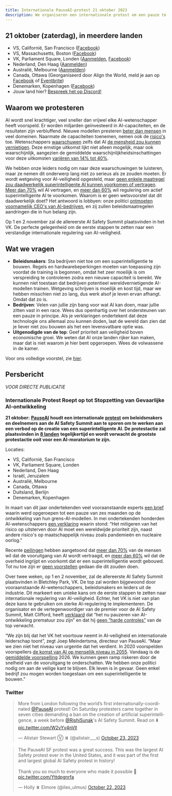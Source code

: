 ```yaml
---
title: Internationale PauseAI-protest 21 oktober 2023
description: We organiseren een internationale protest om een pauze te eisen op gevaarlijke AI-ontwikkeling.
---
```


<script>
    import WidgetConsent from '$lib/components/widget-consent/WidgetConsent.svelte'
</script>

## 21 oktober (zaterdag), in meerdere landen

- VS, Californië, San Francisco ([Facebook](https://fb.me/1RbYq9H2hOFQ4yi))
- VS, Massachusetts, Boston ([Facebook](https://facebook.com/events/s/pauseai-protest-boston-make-th/6647554948613714/?mibextid=RQdjqZ))
- VK, Parliament Square, Londen ([Aanmelden](https://www.mixily.com/event/4774799330762010477), [Facebook](https://www.facebook.com/events/644748401084077))
- Nederland, Den Haag ([Aanmelden](https://www.mixily.com/event/8536294863402363208))
  <!-- - Israël, Jeruzalem (op 22 oktober, [Aanmelden](https://www.mixily.com/event/2216232092023925957)) -->
  <!-- - België, Brussel ([Aanmelden](https://www.mixily.com/event/2708675063120711075)) -->
- Australië, Melbourne ([Aanmelden](https://www.mixily.com/event/8471341506387452508))
- Canada, Ottawa (Georganiseerd door Align the World, meld je aan op [Facebook](https://www.facebook.com/events/243643008241929/) of [Eventbrite](https://www.eventbrite.com/e/ai-safety-and-ethics-rally-tickets-725729686027))
  <!-- - Italië ([Aanmelden](https://www.mixily.com/event/7782058162912076825)) -->
  <!-- - Duitsland, Berlijn ([Aanmelden](https://www.mixily.com/event/873099107580787879)) -->
- Denemarken, Kopenhagen ([Facebook](https://www.facebook.com/events/869443424535827))
- Jouw land hier? [Bespreek het op Discord!](https://discord.gg/anXWYCCdH5)

## Waarom we protesteren

AI wordt snel krachtiger, veel sneller dan vrijwel elke AI-wetenschapper heeft voorspeld.
Er worden miljarden geïnvesteerd in AI-capaciteiten, en de resultaten zijn verbluffend.
Nieuwe modellen presteren [beter dan mensen](/sota) in veel domeinen.
Naarmate de capaciteiten toenemen, nemen ook de [risico's](/risks) toe.
Wetenschappers [waarschuwen](https://www.safe.ai/statement-on-ai-risk) zelfs dat AI [de mensheid zou kunnen vernietigen](/xrisk).
Deze ernstige uitkomst lijkt niet alleen mogelijk, maar ook waarschijnlijk, aangezien de gemiddelde waarschijnlijkheidsinschattingen voor deze uitkomsten [variëren van 14% tot 40%](/polls-and-surveys).

We hebben onze leiders nodig om naar deze waarschuwingen te luisteren, maar ze nemen dit onderwerp lang niet zo serieus als ze zouden moeten.
Er wordt wetgeving voor AI-veiligheid opgesteld, maar [geen enkele maatregel zou daadwerkelijk superintelligente AI kunnen voorkomen of vertragen](https://twitter.com/PauseAI/status/1704998018322141496).
[Meer dan 70%](https://www.vox.com/future-perfect/2023/8/18/23836362/ai-slow-down-poll-regulation) wil AI vertragen, en [meer dan 60%](https://www.vox.com/future-perfect/2023/9/19/23879648/americans-artificial-general-intelligence-ai-policy-poll) wil regulering om actief superintelligente AI te voorkomen.
Waarom is er geen wetsvoorstel dat dit daadwerkelijk doet?
Het antwoord is lobbyen: onze politici [ontmoeten voornamelijk CEO's van AI-bedrijven](https://fedscoop.com/sen-schumer-to-host-musk-zuckerberg-and-other-tech-ceos-for-closed-door-ai-forum/), en zij zullen beleidsmaatregelen aandringen die in hun belang zijn.

Op 1 en 2 november zal de allereerste AI Safety Summit plaatsvinden in het VK.
De perfecte gelegenheid om de eerste stappen te zetten naar een verstandige internationale regulering van AI-veiligheid.

## Wat we vragen

- **Beleidsmakers**: Sta bedrijven niet toe om een superintelligentie te bouwen. Regels en hardwarebeperkingen moeten van toepassing zijn voordat de training is begonnen, omdat het zeer moeilijk is om verspreiding te controleren zodra een nieuwe capaciteit is bereikt. We kunnen niet toestaan dat bedrijven potentieel wereldvernietigende AI-modellen trainen. Wetgeving schrijven is moeilijk en kost tijd, maar we hebben misschien niet zo lang, dus werk alsof je leven ervan afhangt. Omdat dat zo is.
- **Bedrijven**: Velen van jullie zijn bang voor wat AI kan doen, maar jullie zitten vast in een race. Wees dus openhartig over het ondersteunen van een pauze in principe. Als je verklaringen ondertekent dat deze technologie ons allemaal zou kunnen doden, laat de wereld dan zien dat je liever niet zou bouwen als het een levensvatbare optie was.
- **Uitgenodigde van de top**: Geef prioriteit aan veiligheid boven economische groei. We weten dat AI onze landen rijker kan maken, maar dat is niet waarom je hier bent opgeroepen. Wees de volwassene in de kamer.

Voor ons volledige voorstel, zie [hier](/proposal).

## Persbericht

_VOOR DIRECTE PUBLICATIE_

### Internationale Protest Roept op tot Stopzetting van Gevaarlijke AI-ontwikkeling

**21 oktober:** [**PauseAI**](https://pauseai.info/) **houdt een internationale** [**protest**](https://pauseai.info/2023-oct) **om beleidsmakers en deelnemers aan de AI Safety Summit aan te sporen om te werken aan een verbod op de creatie van een superintelligente AI. De protestactie zal plaatsvinden in** [**8 landen**](https://pauseai.info/2023-oct) **tegelijkertijd en wordt verwacht de grootste protestactie ooit voor een AI-moratorium te zijn.**

Locaties:

- VS, Californië, San Francisco
- VK, Parliament Square, Londen
- Nederland, Den Haag
- Israël, Jeruzalem
- Australië, Melbourne
- Canada, Ottawa
- Duitsland, Berlijn
- Denemarken, Kopenhagen

In maart van dit jaar ondertekenden veel vooraanstaande experts [een brief](https://futureoflife.org/open-letter/pause-giant-ai-experiments/#:~:text=We%20call%20on%20all%20AI,more%20powerful%20than%20GPT%2D4.&text=AI%20systems%20with%20human%2Dcompetitive,acknowledged%20by%20top%20AI%20labs.) waarin werd opgeroepen tot een pauze van zes maanden op de ontwikkeling van hun grens-AI-modellen. In mei ondertekenden honderden AI-wetenschappers [een verklaring](https://www.safe.ai/statement-on-ai-risk) waarin stond: “Het mitigeren van het risico op uitsterven door AI moet een wereldwijde prioriteit zijn, naast andere risico's op maatschappelijk niveau zoals pandemieën en nucleaire oorlog.”

Recente [peilingen](https://pauseai.info/polls-and-surveys) hebben aangetoond dat [meer dan 70%](https://www.vox.com/future-perfect/2023/8/18/23836362/ai-slow-down-poll-regulation) van de mensen wil dat de vooruitgang van AI wordt vertraagd, en [meer dan 60%](https://www.vox.com/future-perfect/2023/9/19/23879648/americans-artificial-general-intelligence-ai-policy-poll) wil dat de overheid ingrijpt en voorkomt dat er een superintelligentie wordt gebouwd. Tot nu toe zijn er [geen voorstellen](https://twitter.com/PauseAI/status/1706605169608159458) gedaan die dit zouden doen.

Over twee weken, op 1 en 2 november, zal de allereerste AI Safety Summit plaatsvinden in Bletchley Park, VK. De top zal worden bijgewoond door vooraanstaande AI-wetenschappers, beleidsmakers en leiders uit de industrie. Dit markeert een unieke kans om de eerste stappen te zetten naar internationale regulering van AI-veiligheid. Echter, het VK is niet van plan deze kans te gebruiken om sterke AI-regulering te implementeren. De organisator en de vertegenwoordiger van de premier voor de AI Safety Summit, Matt Clifford, heeft [verklaard](https://twitter.com/PauseAI/status/1709845853668553065) dat “het nu pauzeren van AI-ontwikkeling prematuur zou zijn” en dat hij [geen “harde controles”](https://twitter.com/matthewclifford/status/1708819574739587356) van de top verwacht.

“We zijn blij dat het VK het voortouw neemt in AI-veiligheid en internationale leiderschap toont”, zegt Joep Meindertsma, directeur van PauseAI. “Maar we zien niet het niveau van urgentie dat het verdient. In 2020 voorspelden voorspellers [de komst van AI op menselijk niveau in 2055](https://www.metaculus.com/questions/3479/date-weakly-general-ai-is-publicly-known/). Vandaag is de [gemiddelde voorspelling](https://www.metaculus.com/questions/3479/date-weakly-general-ai-is-publicly-known/) 2026. We kunnen geen ramp riskeren door de snelheid van de vooruitgang te onderschatten. We hebben onze politici nodig om aan de veilige kant te blijven. Elk leven is in gevaar. Geen enkel bedrijf zou mogen worden toegestaan om een superintelligentie te bouwen.”

### Twitter

<WidgetConsent>
<div><blockquote class="twitter-tweet"><p lang="en" dir="ltr">More from London following the world’s first internationally-coordinated <a href="https://twitter.com/PauseAI?ref_src=twsrc%5Etfw">@PauseAI</a> protest! On Saturday protesters came together in seven cities demanding a ban on the creation of artificial superintelligence, a week before <a href="https://twitter.com/RishiSunak?ref_src=twsrc%5Etfw">@RishiSunak</a>&#39;s AI Safety Summit. Read on ⬇️ <a href="https://t.co/W2vYv4nVIl">pic.twitter.com/W2vYv4nVIl</a></p>&mdash; Alistair Stewart Ⓥ ⏸️ (@alistair___s) <a href="https://twitter.com/alistair___s/status/1716566914242121768?ref_src=twsrc%5Etfw">October 23, 2023</a></blockquote> <script async src="https://platform.twitter.com/widgets.js" charset="utf-8"></script></div>
</WidgetConsent>

<WidgetConsent>
<div><blockquote class="twitter-tweet"><p lang="en" dir="ltr">The PauseAI SF protest was a great success. This was the largest AI Safety protest ever in the United States, and it was part of the first and largest global AI Safety protest in history! <br><br>Thank you so much to everyone who made it possible 🩷 <a href="https://t.co/Yttdpgnrfa">pic.twitter.com/Yttdpgnrfa</a></p>&mdash; Holly ⏸️ Elmore (@ilex_ulmus) <a href="https://twitter.com/ilex_ulmus/status/1715954127954751932?ref_src=twsrc%5Etfw">October 22, 2023</a></blockquote> <script async src="https://platform.twitter.com/widgets.js" charset="utf-8"></script></div>
</WidgetConsent>
